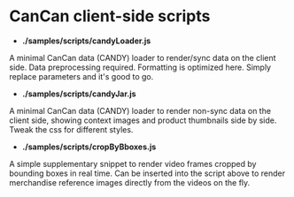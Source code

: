# CanCan client-side scripts

- **./samples/scripts/candyLoader.js**

A minimal CanCan data (CANDY) loader to render/sync data on the client side. Data preprocessing required. Formatting is optimized here. Simply replace parameters and it's good to go.

- **./samples/scripts/candyJar.js**

A minimal CanCan data (CANDY) loader to render non-sync data on the client side, showing context images and product thumbnails side by side. Tweak the css for different styles.

- **./samples/scripts/cropByBboxes.js**

A simple supplementary snippet to render video frames cropped by bounding boxes in real time. Can be inserted into the script above to render merchandise reference images directly from the videos on the fly.
